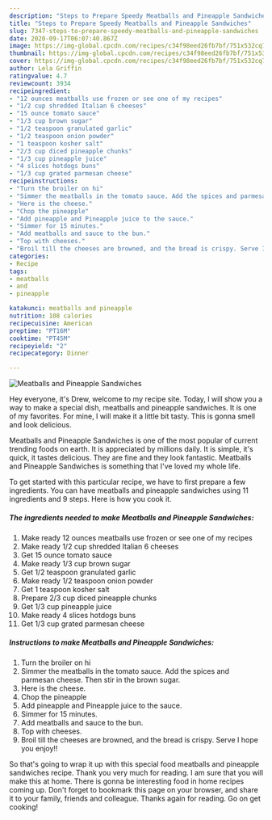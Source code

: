 ```yaml
---
description: "Steps to Prepare Speedy Meatballs and Pineapple Sandwiches"
title: "Steps to Prepare Speedy Meatballs and Pineapple Sandwiches"
slug: 7347-steps-to-prepare-speedy-meatballs-and-pineapple-sandwiches
date: 2020-09-17T06:07:40.867Z
image: https://img-global.cpcdn.com/recipes/c34f98eed26fb7bf/751x532cq70/meatballs-and-pineapple-sandwiches-recipe-main-photo.jpg
thumbnail: https://img-global.cpcdn.com/recipes/c34f98eed26fb7bf/751x532cq70/meatballs-and-pineapple-sandwiches-recipe-main-photo.jpg
cover: https://img-global.cpcdn.com/recipes/c34f98eed26fb7bf/751x532cq70/meatballs-and-pineapple-sandwiches-recipe-main-photo.jpg
author: Lela Griffin
ratingvalue: 4.7
reviewcount: 3934
recipeingredient:
- "12 ounces meatballs use frozen or see one of my recipes"
- "1/2 cup shredded Italian 6 cheeses"
- "15 ounce tomato sauce"
- "1/3 cup brown sugar"
- "1/2 teaspoon granulated garlic"
- "1/2 teaspoon onion powder"
- "1 teaspoon kosher salt"
- "2/3 cup diced pineapple chunks"
- "1/3 cup pineapple juice"
- "4 slices hotdogs buns"
- "1/3 cup grated parmesan cheese"
recipeinstructions:
- "Turn the broiler on hi"
- "Simmer the meatballs in the tomato sauce. Add the spices and parmesan cheese. Then stir in the brown sugar."
- "Here is the cheese."
- "Chop the pineapple"
- "Add pineapple and Pineapple juice to the sauce."
- "Simmer for 15 minutes."
- "Add meatballs and sauce to the bun."
- "Top with cheeses."
- "Broil till the cheeses are browned, and the bread is crispy. Serve I hope you enjoy!!"
categories:
- Recipe
tags:
- meatballs
- and
- pineapple

katakunci: meatballs and pineapple 
nutrition: 108 calories
recipecuisine: American
preptime: "PT16M"
cooktime: "PT45M"
recipeyield: "2"
recipecategory: Dinner

---
```



![Meatballs and Pineapple Sandwiches](https://img-global.cpcdn.com/recipes/c34f98eed26fb7bf/751x532cq70/meatballs-and-pineapple-sandwiches-recipe-main-photo.jpg)

Hey everyone, it's Drew, welcome to my recipe site. Today, I will show you a way to make a special dish, meatballs and pineapple sandwiches. It is one of my favorites. For mine, I will make it a little bit tasty. This is gonna smell and look delicious.

Meatballs and Pineapple Sandwiches is one of the most popular of current trending foods on earth. It is appreciated by millions daily. It is simple, it's quick, it tastes delicious. They are fine and they look fantastic. Meatballs and Pineapple Sandwiches is something that I've loved my whole life.




To get started with this particular recipe, we have to first prepare a few ingredients. You can have meatballs and pineapple sandwiches using 11 ingredients and 9 steps. Here is how you cook it.

<!--inarticleads1-->

##### The ingredients needed to make Meatballs and Pineapple Sandwiches:

1. Make ready 12 ounces meatballs use frozen or see one of my recipes
1. Make ready 1/2 cup shredded Italian 6 cheeses
1. Get 15 ounce tomato sauce
1. Make ready 1/3 cup brown sugar
1. Get 1/2 teaspoon granulated garlic
1. Make ready 1/2 teaspoon onion powder
1. Get 1 teaspoon kosher salt
1. Prepare 2/3 cup diced pineapple chunks
1. Get 1/3 cup pineapple juice
1. Make ready 4 slices hotdogs buns
1. Get 1/3 cup grated parmesan cheese




<!--inarticleads2-->

##### Instructions to make Meatballs and Pineapple Sandwiches:

1. Turn the broiler on hi
1. Simmer the meatballs in the tomato sauce. Add the spices and parmesan cheese. Then stir in the brown sugar.
1. Here is the cheese.
1. Chop the pineapple
1. Add pineapple and Pineapple juice to the sauce.
1. Simmer for 15 minutes.
1. Add meatballs and sauce to the bun.
1. Top with cheeses.
1. Broil till the cheeses are browned, and the bread is crispy. Serve I hope you enjoy!!




So that's going to wrap it up with this special food meatballs and pineapple sandwiches recipe. Thank you very much for reading. I am sure that you will make this at home. There is gonna be interesting food in home recipes coming up. Don't forget to bookmark this page on your browser, and share it to your family, friends and colleague. Thanks again for reading. Go on get cooking!
